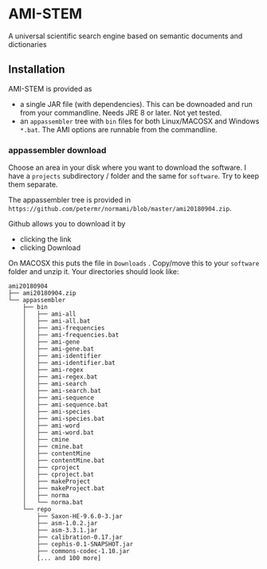 # AMI-STEM 

A universal scientific search engine based on semantic documents and dictionaries

## Installation

AMI-STEM is provided as 
  
  * a single JAR file (with dependencies). This can be downoaded and run from your commandline. Needs JRE 8 or later. Not yet tested.
  * an `appassembler` tree with `bin` files for both Linux/MACOSX and Windows `*.bat`. The AMI options are runnable from the commandline.
  
### appassembler download

Choose an area in your disk where you want to download the software. I have a `projects` subdirectory / folder and the same for `software`. Try to keep them separate.

The appassembler tree is provided in `https://github.com/petermr/normami/blob/master/ami20180904.zip`. 

Github allows you to download it by 
 * clicking the link 
 * clicking Download 

On MACOSX this puts the file in `Downloads` . Copy/move this to your `software` folder and unzip it. Your directories should look like:
```
ami20180904
├── ami20180904.zip
└── appassembler
    ├── bin
    │   ├── ami-all
    │   ├── ami-all.bat
    │   ├── ami-frequencies
    │   ├── ami-frequencies.bat
    │   ├── ami-gene
    │   ├── ami-gene.bat
    │   ├── ami-identifier
    │   ├── ami-identifier.bat
    │   ├── ami-regex
    │   ├── ami-regex.bat
    │   ├── ami-search
    │   ├── ami-search.bat
    │   ├── ami-sequence
    │   ├── ami-sequence.bat
    │   ├── ami-species
    │   ├── ami-species.bat
    │   ├── ami-word
    │   ├── ami-word.bat
    │   ├── cmine
    │   ├── cmine.bat
    │   ├── contentMine
    │   ├── contentMine.bat
    │   ├── cproject
    │   ├── cproject.bat
    │   ├── makeProject
    │   ├── makeProject.bat
    │   ├── norma
    │   └── norma.bat
    └── repo
        ├── Saxon-HE-9.6.0-3.jar
        ├── asm-1.0.2.jar
        ├── asm-3.3.1.jar
        ├── calibration-0.17.jar
        ├── cephis-0.1-SNAPSHOT.jar
        ├── commons-codec-1.10.jar
        [... and 100 more]
```

